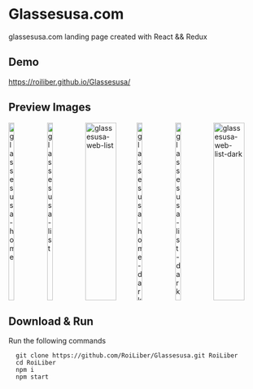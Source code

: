 # Glassesusa.com

glassesusa.com landing page created with React && Redux

## Demo

https://roiliber.github.io/Glassesusa/

## Preview Images

<div style="display: flex; justify-content: center;">
  <img src="https://i.ibb.co/t482wyD/glassesusa-home.jpg" alt="glassesusa-home" border="0" width="15%" height="350px" margin: "20px">
  <img src="https://i.ibb.co/6mNjBw2/glassesusa-list.jpg" alt="glassesusa-list" border="0" width="15%" height="350px" margin: "20px">
  <img src="https://i.ibb.co/pj6QhK1/glassesusa-web-list.jpg" alt="glassesusa-web-list" border="0" width="60%" height="350px" margin: "20px">
  <br/>
  <img src="https://i.ibb.co/FnkxV3R/glassesusa-home-dark.jpg" alt="glassesusa-home-dark" border="0" width="15%" height="350px" margin: "20px">
  <img src="https://i.ibb.co/zPBpBxx/glassesusa-list-dark.jpg" alt="glassesusa-list-dark" border="0" width="15%" height="350px" margin: "20px">
  <img src="https://i.ibb.co/CHqWvk4/glassesusa-web-list-dark.jpg" alt="glassesusa-web-list-dark" border="0" width="60%" height="350px" margin: "20px">
</div>

## Download & Run
Run the following commands
```
  git clone https://github.com/RoiLiber/Glassesusa.git RoiLiber
  cd RoiLiber
  npm i
  npm start
```
